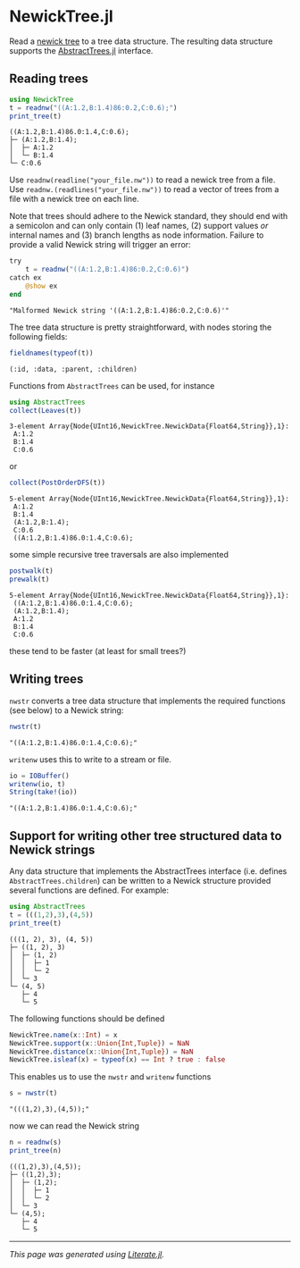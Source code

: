 # NewickTree.jl

Read a [newick tree](http://evolution.genetics.washington.edu/phylip/newicktree.html) to a tree data structure. The resulting data structure supports the [AbstractTrees.jl](https://github.com/JuliaCollections/AbstractTrees.jl) interface.

## Reading trees

```julia
using NewickTree
t = readnw("((A:1.2,B:1.4)86:0.2,C:0.6);")
print_tree(t)
```

```
((A:1.2,B:1.4)86.0:1.4,C:0.6);
├─ (A:1.2,B:1.4);
│  ├─ A:1.2
│  └─ B:1.4
└─ C:0.6
```

Use `readnw(readline("your_file.nw"))` to read a newick tree from a file. Use `readnw.(readlines("your_file.nw"))` to read a vector of trees from a file with a newick tree on each line.

Note that trees should adhere to the Newick standard, they should end with a semicolon and can only contain (1) leaf names, (2) support values *or* internal names and (3) branch lengths as node information. Failure to provide a valid Newick string will trigger an error:

```julia
try
    t = readnw("((A:1.2,B:1.4)86:0.2,C:0.6)")
catch ex
    @show ex
end
```
```
"Malformed Newick string '((A:1.2,B:1.4)86:0.2,C:0.6)'"
```

The tree data structure is pretty straightforward, with nodes storing the following fields:

```julia
fieldnames(typeof(t))
```
```
(:id, :data, :parent, :children)
```

Functions from `AbstractTrees` can be used, for instance

```julia
using AbstractTrees
collect(Leaves(t))
```
```
3-element Array{Node{UInt16,NewickTree.NewickData{Float64,String}},1}:
 A:1.2
 B:1.4
 C:0.6
```

or

```julia
collect(PostOrderDFS(t))
```
```
5-element Array{Node{UInt16,NewickTree.NewickData{Float64,String}},1}:
 A:1.2
 B:1.4
 (A:1.2,B:1.4);
 C:0.6
 ((A:1.2,B:1.4)86.0:1.4,C:0.6);
```

some simple recursive tree traversals are also implemented

```julia
postwalk(t)
prewalk(t)
```
```
5-element Array{Node{UInt16,NewickTree.NewickData{Float64,String}},1}:
 ((A:1.2,B:1.4)86.0:1.4,C:0.6);
 (A:1.2,B:1.4);
 A:1.2
 B:1.4
 C:0.6
```

these tend to be faster (at least for small trees?)

## Writing trees

`nwstr` converts a tree data structure that implements the required functions (see below) to a Newick string:

```julia
nwstr(t)
```
```
"((A:1.2,B:1.4)86.0:1.4,C:0.6);"
```

`writenw` uses this to write to a stream or file.

```julia
io = IOBuffer()
writenw(io, t)
String(take!(io))
```
```
"((A:1.2,B:1.4)86.0:1.4,C:0.6);"
```

## Support for writing other tree structured data to Newick strings

Any data structure that implements the AbstractTrees interface (i.e. defines `AbstractTrees.children`) can be written to a Newick structure provided several functions are defined. For example:

```julia
using AbstractTrees
t = (((1,2),3),(4,5))
print_tree(t)
```

```
(((1, 2), 3), (4, 5))
├─ ((1, 2), 3)
│  ├─ (1, 2)
│  │  ├─ 1
│  │  └─ 2
│  └─ 3
└─ (4, 5)
   ├─ 4
   └─ 5
```

The following functions should be defined

```julia
NewickTree.name(x::Int) = x
NewickTree.support(x::Union{Int,Tuple}) = NaN
NewickTree.distance(x::Union{Int,Tuple}) = NaN
NewickTree.isleaf(x) = typeof(x) == Int ? true : false
```

This enables us to use the `nwstr` and `writenw` functions

```julia
s = nwstr(t)
```
```
"(((1,2),3),(4,5));"
```

now we can read the Newick string

```julia
n = readnw(s)
print_tree(n)
```

```
(((1,2),3),(4,5));
├─ ((1,2),3);
│  ├─ (1,2);
│  │  ├─ 1
│  │  └─ 2
│  └─ 3
└─ (4,5);
   ├─ 4
   └─ 5
```

---

*This page was generated using [Literate.jl](https://github.com/fredrikekre/Literate.jl).*

